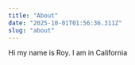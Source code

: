 ```yaml
---
title: "About"
date: "2025-10-01T01:56:36.311Z"
slug: "about"
---
```



Hi my name is Roy. I am in California

